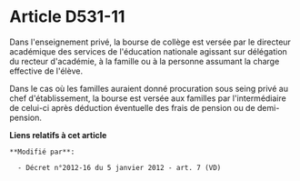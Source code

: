 # Article D531-11

Dans l'enseignement privé, la bourse de collège est versée par               le directeur académique des services de
l'éducation nationale agissant sur délégation du recteur d'académie, à la famille ou à la personne assumant la charge
effective de l'élève. 

Dans le cas où les familles auraient donné procuration sous seing privé au chef d'établissement, la bourse est versée aux
familles par l'intermédiaire de celui-ci après déduction éventuelle des frais de pension ou de demi-pension.

**Liens relatifs à cet article**

	**Modifié par**:

	  - Décret n°2012-16 du 5 janvier 2012 - art. 7 (VD)
